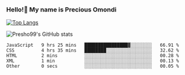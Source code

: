 ### Hello!👋 My name is Precious Omondi 

[![Top Langs](https://github-readme-stats.vercel.app/api/top-langs/?username=Presho99&langs_count=8&theme=dark)](https://github.com/Presho99/github-readme-stats)

![Presho99's GitHub stats](https://github-readme-stats.vercel.app/api?username=Presho99&show_icons=true&theme=dark)

<!--START_SECTION:waka-->

```text
JavaScript   9 hrs 25 mins   ████████████████▓░░░░░░░░   66.91 %
CSS          4 hrs 35 mins   ████████░░░░░░░░░░░░░░░░░   32.62 %
HTML         2 mins          ░░░░░░░░░░░░░░░░░░░░░░░░░   00.28 %
XML          1 min           ░░░░░░░░░░░░░░░░░░░░░░░░░   00.13 %
Other        0 secs          ░░░░░░░░░░░░░░░░░░░░░░░░░   00.05 %
```

<!--END_SECTION:waka-->

